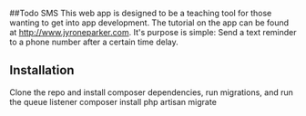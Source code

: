##Todo SMS 
This web app is designed to be a teaching tool for those wanting to get into app development. The tutorial on the app can be found at http://www.jyroneparker.com. It's purpose is simple: 
Send a text reminder to a phone number after a certain time delay.

## Installation
Clone the repo and install composer dependencies, run migrations, and run the queue listener
composer install
php artisan migrate

